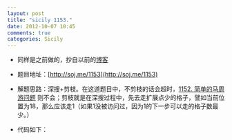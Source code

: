 ```yaml
---
layout: post
title: "sicily 1153."
date: 2012-10-07 10:45
comments: true
categories: Sicily
---
```


* 同样是之前做的，抄自以前的[博客](http://blog.csdn.net/xinlinqi8/article/details/8039203)

* 题目地址：[http://soj.me/1153](http://soj.me/1153)

* 解题思路：深搜+剪枝。在这道题目中，不剪枝的话会超时，[1152. 简单的马周游问题](http://soj.me/1152) 则不会；剪枝就是在深搜过程中，先去走扩展点少的格子，譬如当前位置为18，那么应该走1（如果1没被访问过，因为1的下一步可以走的格子数最少。）

<!--more-->

* 代码如下：

